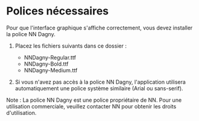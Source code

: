 # Polices nécessaires

Pour que l'interface graphique s'affiche correctement, vous devez installer la police NN Dagny.

1. Placez les fichiers suivants dans ce dossier :
   - NNDagny-Regular.ttf
   - NNDagny-Bold.ttf
   - NNDagny-Medium.ttf

2. Si vous n'avez pas accès à la police NN Dagny, l'application utilisera automatiquement une police système similaire (Arial ou sans-serif).

Note : La police NN Dagny est une police propriétaire de NN. Pour une utilisation commerciale, veuillez contacter NN pour obtenir les droits d'utilisation.
